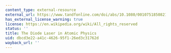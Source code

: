 ```yaml
---
content_type: external-resource
external_url: https://www.tandfonline.com/doi/abs/10.1080/00107518508210984
has_external_license_warning: true
license: https://en.wikipedia.org/wiki/All_rights_reserved
status: ''
title: The Diode Laser in Atomic Physics
uid: dbcd3e22-a41c-4626-95f1-26ed3c31762d
wayback_url: ''
---
```

